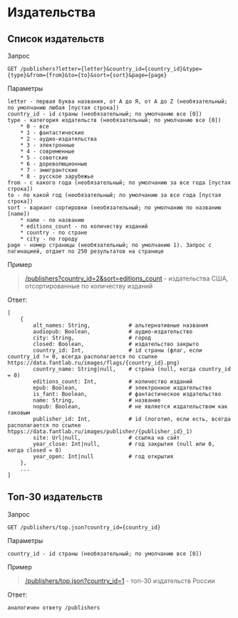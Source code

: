 # Издательства

## Список издательств

Запрос
```
GET /publishers?letter={letter}&country_id={country_id}&type={type}&from={from}&to={to}&sort={sort}&page={page}
```

Параметры
```
letter - первая буква названия, от А до Я, от A до Z (необязательный; по умолчанию любая [пустая строка])
country_id - id страны (необязательный; по умолчанию все [0])
type - категория издательств (необязательный; по умолчанию все [0])
    * 0 - все
    * 1 - фантастические
    * 2 - аудио-издательства
    * 3 - электронные
    * 4 - современные
    * 5 - советские
    * 6 - дореволюционные
    * 7 - эмигрантские
    * 8 - русское зарубежье
from - с какого года (необязательный; по умолчанию за все года [пустая строка])
to - по какой год (необязательный; по умолчанию за все года [пустая строка])
sort - вариант сортировки (необязательный; по умолчанию по названию [name])
    * name - по названию
    * editions_count - по количеству изданий
    * country - по стране
    * city - по городу
page - номер страницы (необязательный; по умолчанию 1). Запрос с пагинацией, отдает по 250 результатов на странице
```

Пример
> [/publishers?country_id=2&sort=editions_count](https://api.fantlab.ru/publishers?country_id=2&sort=editions_count) - издательства США, отсортированные по количеству изданий

Ответ:
```
[
    {
        alt_names: String,            # альтернативные названия
        audiopub: Boolean,            # аудио-издательство
        city: String,                 # город
        closed: Boolean,              # издательство закрыто
        country_id: Int,              # id страны (флаг, если country_id != 0, всегда располагается по ссылке https://data.fantlab.ru/images/flags/{country_id}.png)
        country_name: String|null,    # страна (null, когда country_id = 0)
        editions_count: Int,          # количество изданий
        epub: Boolean,                # электронное издательство
        is_fant: Boolean,             # фантастическое издательство
        name: String,                 # название
        nopub: Boolean,               # не является издательством как таковым
        publisher_id: Int,            # id (логотип, если есть, всегда располагается по ссылке htpps://data.fantlab.ru/images/publisher/{publisher_id}_1)
        site: Url|null,               # ссылка на сайт
        year_close: Int|null,         # год закрытия (null или 0, когда closed = 0)
        year_open: Int|null           # год открытия
    },
    ...
]
```

## Топ-30 издательств

Запрос
```
GET /publishers/top.json?country_id={country_id}
```

Параметры
```
country_id - id страны (необязательный; по умолчанию все [0])
```

Пример
> [/publishers/top.json?country_id=1](https://api.fantlab.ru/publishers/top.json?country_id=1) - топ-30 издательств России

Ответ:
```
аналогичен ответу /publishers
```
